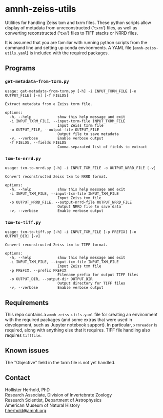 # amnh-zeiss-utils

Utilities for handling Zeiss txm and txrm files. These python scripts allow display of
metadata from unreconstructed ('`txrm`') files, as well as converting reconstructed
('`txm`') files to TIFF stacks or NRRD files.

It is assumed that you are familiar with running python scripts from the command line and
setting up conda environments. A YAML file (`amnh-zeiss-utils.yaml`) is included with the
required packages.

## Programs

### `get-metadata-from-txrm.py`

```
usage: get-metadata-from-txrm.py [-h] -i INPUT_TXRM_FILE [-o OUTPUT_FILE] [-v] [-f FIELDS]

Extract metadata from a Zeiss txrm file.

options:
  -h, --help            show this help message and exit
  -i INPUT_TXRM_FILE, --input-txrm-file INPUT_TXRM_FILE
                        Input Zeiss txrm file
  -o OUTPUT_FILE, --output-file OUTPUT_FILE
                        Output file to save metadata
  -v, --verbose         Enable verbose output
  -f FIELDS, --fields FIELDS
                        Comma-separated list of fields to extract
```


### `txm-to-nrrd.py`

```
usage: txm-to-nrrd.py [-h] -i INPUT_TXM_FILE -o OUTPUT_NRRD_FILE [-v]

Convert reconstructed Zeiss txm to NRRD format.

options:
  -h, --help            show this help message and exit
  -i INPUT_TXM_FILE, --input-txm-file INPUT_TXM_FILE
                        Input Zeiss txm file
  -o OUTPUT_NRRD_FILE, --output-nrrd-file OUTPUT_NRRD_FILE
                        Output NRRD file to save data
  -v, --verbose         Enable verbose output
```

### `txm-to-tiff.py`

```
usage: txm-to-tiff.py [-h] -i INPUT_TXM_FILE [-p PREFIX] [-o OUTPUT_DIR] [-v]

Convert reconstructed Zeiss txm to TIFF format.

options:
  -h, --help            show this help message and exit
  -i INPUT_TXM_FILE, --input-txm-file INPUT_TXM_FILE
                        Input Zeiss txm file
  -p PREFIX, --prefix PREFIX
                        Filename prefix for output TIFF files
  -o OUTPUT_DIR, --output-dir OUTPUT_DIR
                        Output directory for TIFF files
  -v, --verbose         Enable verbose output
```


## Requirements

This repo contains a `amnh-zeiss-utils.yaml` file for creating an environment with the
required packages (and some extras that were used in development, such as Jupyter notebook
support). In particular, `xrmreader` is required, along with anything else that it
requires. TIFF file handling also requires `tifffile`.

## Known issues

The "Objective" field in the txrm file is not yet handled.

## Contact

Hollister Herhold, PhD  
Research Associate, Division of Invertebrate Zoology  
Research Scientist, Department of Astrophysics  
American Museum of Natural History  
hherhold@amnh.org  


